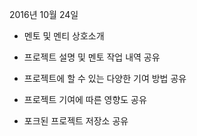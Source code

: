 2016년 10월 24일

- 멘토 및 멘티 상호소개

- 프로젝트 설명 및 멘토 작업 내역 공유

- 프로젝트에 할 수 있는 다양한 기여 방법 공유

- 프로젝트 기여에 따른 영향도 공유

- 포크된 프로젝트 저장소 공유
